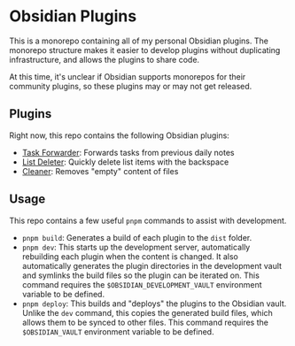# Obsidian Plugins

This is a monorepo containing all of my personal Obsidian plugins. The monorepo structure makes it
easier to develop plugins without duplicating infrastructure, and allows the plugins to share code.

At this time, it's unclear if Obsidian supports monorepos for their community plugins, so these
plugins may or may not get released.

## Plugins

Right now, this repo contains the following Obsidian plugins:

- [Task Forwarder](/plugins/task-forwarder/readme.md): Forwards tasks from previous daily notes
- [List Deleter](/plugins/list-item-deleter/readme.md): Quickly delete list items with the backspace
- [Cleaner](/plugins/cleaner/readme.md): Removes "empty" content of files

## Usage

This repo contains a few useful `pnpm` commands to assist with development.

- `pnpm build`: Generates a build of each plugin to the `dist` folder.
- `pnpm dev`: This starts up the development server, automatically rebuilding each plugin when the
  content is changed. It also automatically generates the plugin directories in the development
  vault and symlinks the build files so the plugin can be iterated on. This command requires the
  `$OBSIDIAN_DEVELOPMENT_VAULT` environment variable to be defined.
- `pnpm deploy`: This builds and "deploys" the plugins to the Obsidian vault. Unlike the `dev`
  command, this copies the generated build files, which allows them to be synced to other files.
  This command requires the `$OBSIDIAN_VAULT` environment variable to be defined.
